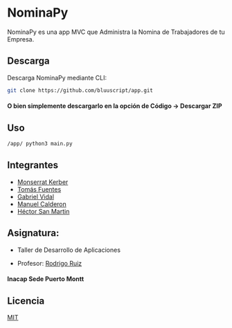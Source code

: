 # NominaPy

NominaPy es una app MVC que Administra la Nomina de Trabajadores de tu Empresa.

## Descarga

Descarga NominaPy mediante CLI:

```bash
git clone https://github.com/bluuscript/app.git
```
#### O bien simplemente descargarlo en la opción de Código -> Descargar ZIP

## Uso

```bash
/app/ python3 main.py
```

## Integrantes
- [Monserrat Kerber]()
- [Tomás Fuentes](tomas.fuentes07@inacapmail.cl)
- [Gabriel Vidal]()
- [Manuel Calderon]()
- [Héctor San Martin]()

## Asignatura:
 - Taller de Desarrollo de   Aplicaciones

- Profesor: [Rodrigo Ruiz]()

#### Inacap Sede Puerto Montt

## Licencia

[MIT](https://choosealicense.com/licenses/mit/)